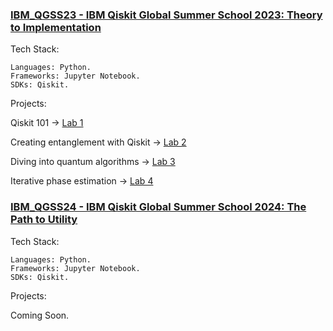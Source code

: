### [IBM_QGSS23 - IBM Qiskit Global Summer School 2023: Theory to Implementation](https://github.com/bavba/Quantum_computing/tree/main/IBM_QGSS23)

Tech Stack:
	
	Languages: Python.
	Frameworks: Jupyter Notebook.
	SDKs: Qiskit.

Projects:

Qiskit 101 -> [Lab 1](https://github.com/bavba/Quantum_computing/blob/main/IBM_QGSS23/labs/lab1_qiskit_101.ipynb)

Creating entanglement with Qiskit -> [Lab 2](https://github.com/bavba/Quantum_computing/blob/main/IBM_QGSS23/labs/lab2_creating_entanglement_with_qiskit.ipynb)

Diving into quantum algorithms -> [Lab 3](https://github.com/bavba/Quantum_computing/blob/main/IBM_QGSS23/labs/lab3_diving_into_quantum_algorithms.ipynb)

Iterative phase estimation -> [Lab 4](https://github.com/bavba/Quantum_computing/blob/main/IBM_QGSS23/labs/lab4_iterative_phase_estimation.ipynb)


### [IBM_QGSS24 - IBM Qiskit Global Summer School 2024: The Path to Utility](https://github.com/bavba/Quantum_computing/tree/main/IBM_QGSS24)

Tech Stack:
	
	Languages: Python.
	Frameworks: Jupyter Notebook.
	SDKs: Qiskit.

Projects:

Coming Soon.
